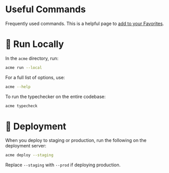 # Useful Commands

Frequently used commands. This is a helpful page to [add to your Favorites](https://www.notion.so/notion/Navigate-Notion-left-sidebar-7ef7287cee00464d9a813073b02ce24a#cb2f704bec9b420d94babc8685ea358b).

# 🚚 Run Locally

In the `acme` directory, run: 

```bash
acme run --local
```

For a full list of options, use:

```bash
acme --help
```

To run the typechecker on the entire codebase:

```bash
acme typecheck
```

# 🚢 Deployment

When you deploy to staging or production, run the following on the deployment server:

```bash
acme deploy --staging 
```

Replace `--staging` with `--prod` if deploying production.